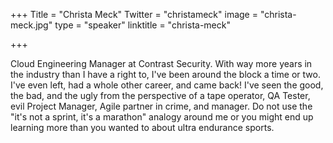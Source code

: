+++
Title = "Christa Meck"
Twitter = "christameck"
image = "christa-meck.jpg"
type = "speaker"
linktitle = "christa-meck"

+++

Cloud Engineering Manager at Contrast Security. 
With way more years in the industry than I have a right to, I've been around the block a time or two. I've even left, had a whole other career, and came back! I've seen the good, the bad, and the ugly from the perspective of a tape operator, QA Tester, evil Project Manager, Agile partner in crime, and manager. Do not use the "it's not a sprint, it's a marathon" analogy around me or you might end up learning more than you wanted to about ultra endurance sports.
